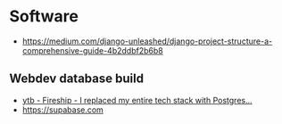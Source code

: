 # Software

- https://medium.com/django-unleashed/django-project-structure-a-comprehensive-guide-4b2ddbf2b6b8

## Webdev database build

- [ytb - Fireship - I replaced my entire tech stack with Postgres...](https://www.youtube.com/watch?v=3JW732GrMdg)
- https://supabase.com